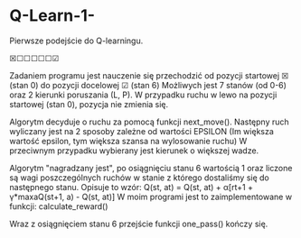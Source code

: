 # Q-Learn-1-
Pierwsze podejście do Q-learningu.

☒☐☐☐☐☐☑

Zadaniem programu jest nauczenie się przechodzić od pozycji startowej ☒ (stan 0) do pozycji docelowej ☑ (stan 6)
Możliwych jest 7 stanów (od 0-6) oraz 2 kierunki poruszania (L, P). W przypadku ruchu w lewo na pozycji startowej (stan 0), pozycja nie zmienia się.

Algorytm decyduje o ruchu za pomocą funkcji next_move().
Następny ruch wyliczany jest na 2 sposoby zależne od wartości EPSILON (Im większa wartość epsilon, tym większa szansa na wylosowanie ruchu)
W przeciwnym przypadku wybierany jest kierunek o większej wadze.

Algorytm "nagradzany jest", po osiągnięciu stanu 6 wartością 1 oraz liczone są wagi poszczególnych ruchów w stanie z którego dostaliśmy się do następnego stanu.
Opisuje to wzór:
Q(st, at) = Q(st, at) + α[rt+1 + γ*maxaQ(st+1, a) - Q(st, at)]
W moim programi jest to zaimplementowane w funkcji: calculate_reward()

Wraz z osiągnięciem stanu 6 przejście funkcji one_pass() kończy się.
